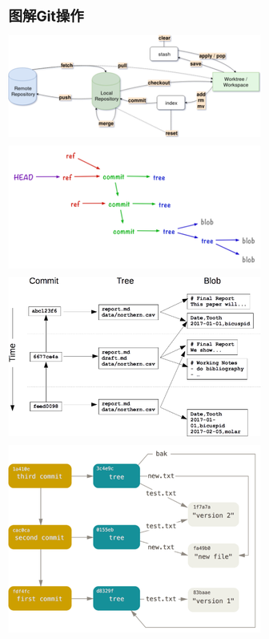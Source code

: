 # 图解Git操作

![20200211_160613_98](image/20200211_160613_98.png)

![20200211_160527_67](image/20200211_160527_67.png)

![20200211_161955_60](image/20200211_161955_60.png)

![20200211_162017_57](image/20200211_162017_57.png) 
